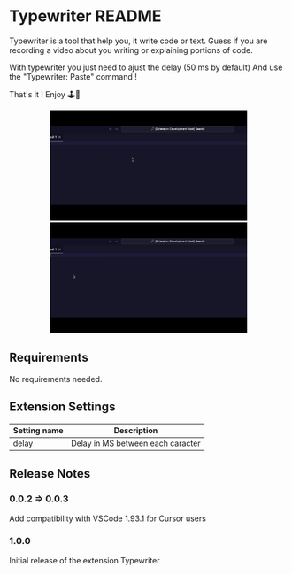 # Typewriter README

Typewriter is a tool that help you, it write code or text.
Guess if you are recording a video about you writing or explaining portions of code.

With typewriter you just need to ajust the delay (50 ms by default)
And use the "Typewriter: Paste" command !

That's it ! Enjoy 🕹️👋

<center>
    <img src="https://github.com/ashxjs/vscode-typewritter-ext/blob/main/images/paste.gif?raw=true" alt="paste feature" height="200" />
    <img src="https://github.com/ashxjs/vscode-typewritter-ext/blob/main/images/delay.gif?raw=true" alt="delay feature" height="200" />
</center>

## Requirements

No requirements needed.

## Extension Settings

| Setting name | Description                       |
| ------------ | --------------------------------- |
| delay        | Delay in MS between each caracter |

## Release Notes

<!-- Users appreciate release notes as you update your extension. -->

### 0.0.2 => 0.0.3

Add compatibility with VSCode 1.93.1 for Cursor users

### 1.0.0

Initial release of the extension Typewriter
